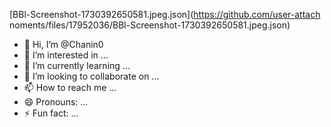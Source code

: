 [BBl-Screenshot-1730392650581.jpeg.json](https://github.com/user-attach noments/files/17952036/BBl-Screenshot-1730392650581.jpeg.json)
- 👋 Hi, I’m @Chanin0
- 👀 I’m interested in ...
- 🌱 I’m currently learning ...
- 💞️ I’m looking to collaborate on ...
- 📫 How to reach me ...
- 😄 Pronouns: ...
- ⚡ Fun fact: ...

<!---
Chanin0/Chanin0 is a ✨ special ✨ repository because its `README.md` (this file) appears on your GitHub profile.
You can click the Preview link to take a look at your changes.
--->
